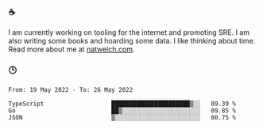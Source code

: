 ### ☕

I am currently working on tooling for the internet and promoting SRE. I am also writing some books and hoarding some data. I like thinking about time. Read more about me at [natwelch.com](https://natwelch.com).

### 🕒

<!--START_SECTION:waka-->

```text
From: 19 May 2022 - To: 26 May 2022

TypeScript                   ██████████████████████▒░░   89.39 %
Go                           ██▒░░░░░░░░░░░░░░░░░░░░░░   09.85 %
JSON                         ▒░░░░░░░░░░░░░░░░░░░░░░░░   00.75 %
```

<!--END_SECTION:waka-->
